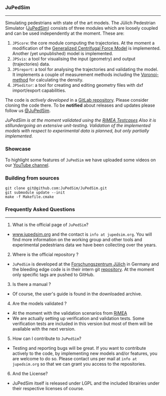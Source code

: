 ### JuPedSim
------------
Simulating pedestrians with state of the art models.
The Jülich Pedestrian Simulator ([JuPedSim](http://www.jupedsim.org)) consists of three modules which are loosely
coupled and can be used independently at the moment. These are:

1. `JPScore`: the core module computing the trajectories. At the moment a modification of the [Generalized Centrifugal Force Model](http://arxiv.org/abs/1008.4297) is implemented. Another (yet unpublished) model is implemented.
2. `JPSvis`: a tool for visualising the input (geometry) and output (trajectories) data.
3. `JPSreport`: a tool for analysing the trajectories and validating the
model. It implements a couple of measurement methods including the [Voronoi-method](http://dx.doi.org/10.1016/j.physa.2009.12.015) for calculating the density.
4.  `JPSeditor`: a tool for creating and editing geometry files with dxf import/export capabilities.

The code is *actively developed* in a [GitLab repository](https://cst.version.fz-juelich.de/public/projects). Please consider cloning the code there.  To be **notified** about releases and updates please follow us [@JuPedSim](https://twitter.com/JuPedSim).

*JuPedSim is at the moment validated using the [RiMEA Testcases](www.rimea.de) Also it is stillundergoing an extensive unit-testing. Validation of the implemented models with respect to experimental data is planned, but only partially implemented.*

### Showcase

To highlight some features of `JuPedSim` we have uploaded  some videos on
our [YouTube channel](https://www.youtube.com/user/JuPedSim).

### Building from sources
```shell
git clone git@github.com:JuPedSim/JuPedSim.git
git submodule update --init
make -f Makefile.cmake
```

### Frequently Asked Questions
-------------------------------
1. What is the official page of `JuPedSim`?
  * www.jupedsim.org and the contact is `info at jupedsim.org`. You will find more information on the working group and other tools and experimental pedestrians data we have been collecting over the years.

2. Where is the official repository ?
 * `JuPedSim` is developed at the [Forschungszentrum Jülich](http://www.fz-juelich.de) in Germany and the bleeding edge code is in their intern git [repository](http://cst.version.fz-juelich.de). At the moment only specific tags are pushed to GitHub.

3. Is there a manual ?
 * Of course, the user's guide is found in the downloaded archive.

4. Are the models validated ?
 * At the moment with the validation scenarios from [RiMEA](www.rimea.de)
 * We are actually setting up verification and validation tests. Some verification tests are included in this version but most of them will be available with the next version.

5. How can I contribute to `JuPedSim`?
 * Testing and reporting bugs will be great. If you want to contribute actively to the code, by implementing new models and/or features, you are welcome to do so. Please contact uns per mail at
 `info at jupedsim.org` so that we can grant you access to the repositories.

6. And the License?
  * JuPedSim itself is released under LGPL and the included librairies under their respective licenses of course.

